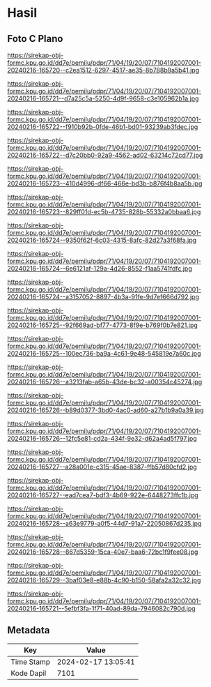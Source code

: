 # Hasil

## Foto C Plano

https://sirekap-obj-formc.kpu.go.id/dd7e/pemilu/pdpr/71/04/19/20/07/7104192007001-20240216-165720--c2ea1512-6297-4517-ae35-8b788b9a5b41.jpg

https://sirekap-obj-formc.kpu.go.id/dd7e/pemilu/pdpr/71/04/19/20/07/7104192007001-20240216-165721--d7a25c5a-5250-4d9f-9658-c3e105962b1a.jpg

https://sirekap-obj-formc.kpu.go.id/dd7e/pemilu/pdpr/71/04/19/20/07/7104192007001-20240216-165722--f910b92b-0fde-46b1-bd01-93239ab3fdec.jpg

https://sirekap-obj-formc.kpu.go.id/dd7e/pemilu/pdpr/71/04/19/20/07/7104192007001-20240216-165722--d7c20bb0-92a9-4562-ad02-63214c72cd77.jpg

https://sirekap-obj-formc.kpu.go.id/dd7e/pemilu/pdpr/71/04/19/20/07/7104192007001-20240216-165723--410d4996-df66-466e-bd3b-b876f4b8aa5b.jpg

https://sirekap-obj-formc.kpu.go.id/dd7e/pemilu/pdpr/71/04/19/20/07/7104192007001-20240216-165723--829ff01d-ec5b-4735-828b-55332a0bbaa6.jpg

https://sirekap-obj-formc.kpu.go.id/dd7e/pemilu/pdpr/71/04/19/20/07/7104192007001-20240216-165724--9350f62f-6c03-4315-8afc-82d27a3f68fa.jpg

https://sirekap-obj-formc.kpu.go.id/dd7e/pemilu/pdpr/71/04/19/20/07/7104192007001-20240216-165724--6e6121af-129a-4d26-8552-f1aa5741fdfc.jpg

https://sirekap-obj-formc.kpu.go.id/dd7e/pemilu/pdpr/71/04/19/20/07/7104192007001-20240216-165724--a3157052-8897-4b3a-91fe-9d7ef666d792.jpg

https://sirekap-obj-formc.kpu.go.id/dd7e/pemilu/pdpr/71/04/19/20/07/7104192007001-20240216-165725--92f669ad-bf77-4773-8f9e-b769f0b7e821.jpg

https://sirekap-obj-formc.kpu.go.id/dd7e/pemilu/pdpr/71/04/19/20/07/7104192007001-20240216-165725--100ec736-ba9a-4c61-9e48-545819e7a60c.jpg

https://sirekap-obj-formc.kpu.go.id/dd7e/pemilu/pdpr/71/04/19/20/07/7104192007001-20240216-165726--a3213fab-a65b-43de-bc32-a00354c45274.jpg

https://sirekap-obj-formc.kpu.go.id/dd7e/pemilu/pdpr/71/04/19/20/07/7104192007001-20240216-165726--b89d0377-3bd0-4ac0-ad60-a27b1b9a0a39.jpg

https://sirekap-obj-formc.kpu.go.id/dd7e/pemilu/pdpr/71/04/19/20/07/7104192007001-20240216-165726--12fc5e81-cd2a-434f-9e32-d62a4ad5f797.jpg

https://sirekap-obj-formc.kpu.go.id/dd7e/pemilu/pdpr/71/04/19/20/07/7104192007001-20240216-165727--a28a001e-c315-45ae-8387-ffb57d80cfd2.jpg

https://sirekap-obj-formc.kpu.go.id/dd7e/pemilu/pdpr/71/04/19/20/07/7104192007001-20240216-165727--ead7cea7-bdf3-4b69-922e-6448273ffc1b.jpg

https://sirekap-obj-formc.kpu.go.id/dd7e/pemilu/pdpr/71/04/19/20/07/7104192007001-20240216-165728--a63e9779-a0f5-44d7-91a7-22050867d235.jpg

https://sirekap-obj-formc.kpu.go.id/dd7e/pemilu/pdpr/71/04/19/20/07/7104192007001-20240216-165728--867d5359-15ca-40e7-baa6-72bc1f9fee08.jpg

https://sirekap-obj-formc.kpu.go.id/dd7e/pemilu/pdpr/71/04/19/20/07/7104192007001-20240216-165729--3baf03e8-e88b-4c90-b150-58afa2a32c32.jpg

https://sirekap-obj-formc.kpu.go.id/dd7e/pemilu/pdpr/71/04/19/20/07/7104192007001-20240216-165721--5efbf3fa-1f71-40ad-89da-7946082c790d.jpg


## Metadata

| Key        | Value               |
| ---------- | ------------------- |
| Time Stamp | 2024-02-17 13:05:41 |
| Kode Dapil | 7101                |



